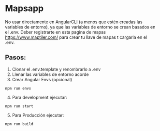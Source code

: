 # Mapsapp

No usar directamente en AngularCLI (a menos que estén creadas las variables de entorno), ya que las variables de entorno se crean basados en el .env.
Deber registrarte en esta pagina de mapas https://www.maptiler.com/ para crear tu llave de mapas t cargarla en el .env.

## Pasos:

1. Clonar el .env.template y renombrarlo a .env
2. Llenar las variables de entorno acorde
3. Crear Angular Envs (opcional)
```
npm run envs
```

4. Para development ejecutar:
```
npm run start
```

5. Para Producción ejecutar:
```
npm run build
```




